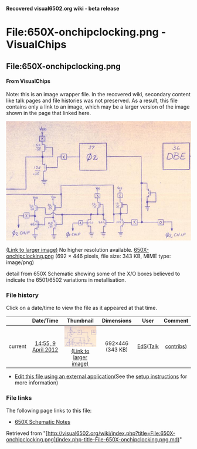 **Recovered visual6502.org wiki - beta release**

# File:650X-onchipclocking.png - VisualChips

## File:650X-onchipclocking.png

#### From VisualChips


Note: this is an image wrapper file. In the recovered wiki,
secondary content like talk pages and file histories was
not preserved. As a result, this file contains only a link
to an image, which may be a larger version of the image shown
in the page that linked here.

![File:650X-onchipclocking.png](images/1/1b/650X-onchipclocking.png)

[(Link to larger image)](images/1/1b/650X-onchipclocking.png)
No higher resolution available.
[650X-onchipclocking.png](images/1/1b/650X-onchipclocking.png)‎ (692 × 446 pixels, file size: 343 KB, MIME type: image/png)

detail from 650X Schematic showing some of the X/O boxes believed to indicate the 6501/6502 variations in metallisation.

### File history

Click on a date/time to view the file as it appeared at that time.

| | Date/Time | Thumbnail | Dimensions | User | Comment |
|:---:|:---:|:---:|:---:|:---:|:---:|
| current | [14:55, 9 April 2012](images/1/1b/650X-onchipclocking.png) | ![Thumbnail for version as of 14:55, 9 April 2012](images/thumb/1/1b/650X-onchipclocking.png/120px-650X-onchipclocking.png) [(Link to larger image)](images/1/1b/650X-onchipclocking.png) | 692×446 (343 KB) | [EdS](index.php-title-User-EdS.md)([Talk](index.php-title-User_talk-EdS.md) | [contribs](./index.php%3Ftitle=Special:Contributions/EdS.md)) | (detail from 650X Schematic showing some of the X/O boxes believed to indicate the 6501/6502 variations in metallisation.) |

- [Edit this file using an external application](index.php-title-File-650X-onchipclocking.png.md)(See the [setup instructions](http://www.mediawiki.org/wiki/Manual:External_editors) for more information)

### File links

The following page links to this file:

- [650X Schematic Notes](index.php-title-650X_Schematic_Notes.md)

Retrieved from "[http://visual6502.org/wiki/index.php?title=File:650X-onchipclocking.png](index.php-title-File-650X-onchipclocking.png.md)"

